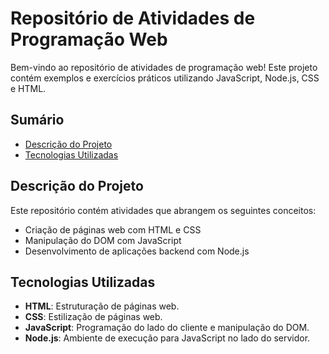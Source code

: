 # Repositório de Atividades de Programação Web

Bem-vindo ao repositório de atividades de programação web! Este projeto contém exemplos e exercícios práticos utilizando JavaScript, Node.js, CSS e HTML.

## Sumário

- [Descrição do Projeto](#descrição-do-projeto)
- [Tecnologias Utilizadas](#tecnologias-utilizadas)

## Descrição do Projeto

Este repositório contém atividades que abrangem os seguintes conceitos:

- Criação de páginas web com HTML e CSS
- Manipulação do DOM com JavaScript
- Desenvolvimento de aplicações backend com Node.js

## Tecnologias Utilizadas

- **HTML**: Estruturação de páginas web.
- **CSS**: Estilização de páginas web.
- **JavaScript**: Programação do lado do cliente e manipulação do DOM.
- **Node.js**: Ambiente de execução para JavaScript no lado do servidor.
